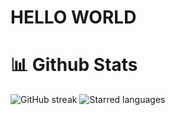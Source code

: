 # HELLO WORLD

# 📊 Github Stats

![GitHub streak](https://streak-stats.demolab.com/?user=Enyelpapuh&theme=dracula)
![Starred languages](https://github-stats-git-master-ralfaro17s-projects.vercel.app/api/top-langs/?username=enyelpapuh&theme=dracula&hide_border=false&include_all_commits=true&count_private=true&layout=compact&card_width=400&card_height=600)
